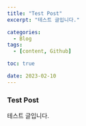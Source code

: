 ```yaml
---
title: "Test Post"
excerpt: "테스트 글입니다."

categories:
  - Blog
tags:
  - [content, Github]

toc: true

date: 2023-02-10
---
```


### Test Post

테스트 글입니다.